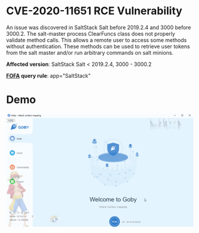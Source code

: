 # CVE-2020-11651 RCE Vulnerability

An issue was discovered in SaltStack Salt before 2019.2.4 and 3000 before 3000.2. The salt-master process ClearFuncs class does not properly validate method calls. This allows a remote user to access some methods without authentication. These methods can be used to retrieve user tokens from the salt master and/or run arbitrary commands on salt minions.

**Affected version**: SaltStack Salt < 2019.2.4, 3000 - 3000.2

**[FOFA](https://fofa.so/result?qbase64=YXBwPSJTYWx0U3RhY2si) query rule**: app="SaltStack"

# Demo

![](CVE-2020-11651.gif)